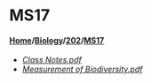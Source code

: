 # MS17
#### [Home](../../..)/[Biology](../..)/[202](..)/[MS17]()
- [_Class Notes.pdf_](Class%20Notes.pdf)
- [_Measurement of Biodiversity.pdf_](Measurement%20of%20Biodiversity.pdf)
